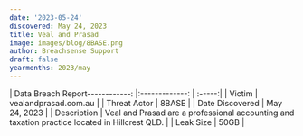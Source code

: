 ```yaml
---
date: '2023-05-24'
discovered: May 24, 2023
title: Veal and Prasad
image: images/blog/8BASE.png
author: Breachsense Support
draft: false
yearmonths: 2023/may
---
```


| Data Breach Report------------:     |:-------------:    | :-----:|
| Victim      | vealandprasad.com.au      | 
| Threat Actor      | 8BASE      | 
| Date Discovered      | May 24, 2023      | 
| Description      | Veal and Prasad are a professional accounting and taxation practice located in Hillcrest QLD.      | 
| Leak Size      | 50GB      | 

